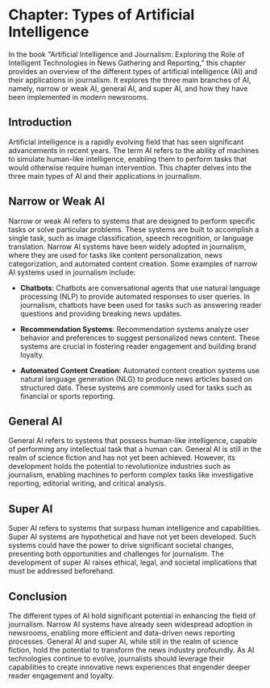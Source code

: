 Chapter: Types of Artificial Intelligence
=========================================

In the book "Artificial Intelligence and Journalism: Exploring the Role of Intelligent Technologies in News Gathering and Reporting," this chapter provides an overview of the different types of artificial intelligence (AI) and their applications in journalism. It explores the three main branches of AI, namely, narrow or weak AI, general AI, and super AI, and how they have been implemented in modern newsrooms.

Introduction
------------

Artificial intelligence is a rapidly evolving field that has seen significant advancements in recent years. The term AI refers to the ability of machines to simulate human-like intelligence, enabling them to perform tasks that would otherwise require human intervention. This chapter delves into the three main types of AI and their applications in journalism.

Narrow or Weak AI
-----------------

Narrow or weak AI refers to systems that are designed to perform specific tasks or solve particular problems. These systems are built to accomplish a single task, such as image classification, speech recognition, or language translation. Narrow AI systems have been widely adopted in journalism, where they are used for tasks like content personalization, news categorization, and automated content creation. Some examples of narrow AI systems used in journalism include:

* **Chatbots**: Chatbots are conversational agents that use natural language processing (NLP) to provide automated responses to user queries. In journalism, chatbots have been used for tasks such as answering reader questions and providing breaking news updates.

* **Recommendation Systems**: Recommendation systems analyze user behavior and preferences to suggest personalized news content. These systems are crucial in fostering reader engagement and building brand loyalty.

* **Automated Content Creation**: Automated content creation systems use natural language generation (NLG) to produce news articles based on structured data. These systems are commonly used for tasks such as financial or sports reporting.

General AI
----------

General AI refers to systems that possess human-like intelligence, capable of performing any intellectual task that a human can. General AI is still in the realm of science fiction and has not yet been achieved. However, its development holds the potential to revolutionize industries such as journalism, enabling machines to perform complex tasks like investigative reporting, editorial writing, and critical analysis.

Super AI
--------

Super AI refers to systems that surpass human intelligence and capabilities. Super AI systems are hypothetical and have not yet been developed. Such systems could have the power to drive significant societal changes, presenting both opportunities and challenges for journalism. The development of super AI raises ethical, legal, and societal implications that must be addressed beforehand.

Conclusion
----------

The different types of AI hold significant potential in enhancing the field of journalism. Narrow AI systems have already seen widespread adoption in newsrooms, enabling more efficient and data-driven news reporting processes. General AI and super AI, while still in the realm of science fiction, hold the potential to transform the news industry profoundly. As AI technologies continue to evolve, journalists should leverage their capabilities to create innovative news experiences that engender deeper reader engagement and loyalty.
